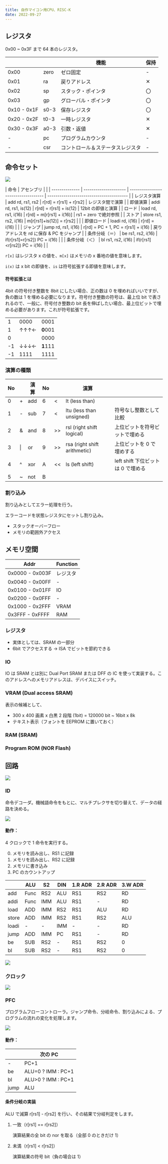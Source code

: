 ```yaml
---
title: 自作マイコン用CPU、RISC-K
date: 2022-09-27
---
```


## レジスタ

0x00 ~ 0x3F まで 64 本のレジスタ。

|             |      | 機能                             | 保持 |
| ----------- | ---- | -------------------------------- | ---- |
| 0x00        | zero | ゼロ固定                         | -    |
| 0x01        | ra   | 戻りアドレス                     | ✕    |
| 0x02        | sp   | スタック・ポインタ               | 〇   |
| 0x03        | gp   | グローバル・ポインタ             | 〇   |
| 0x10 - 0x1F | s0-3 | 保存レジスタ                     | 〇   |
| 0x20 - 0x2F | t0-3 | 一時レジスタ                     | ✕    |
| 0x30 - 0x3F | a0-3 | 引数・返値                       | ✕    |
| -           | pc   | プログラムカウンタ               | -    |
| -           | csr  | コントロール＆ステータスレジスタ | -    |

## 命令セット

![](img/isa.png)

| 命令           | アセンブリ            |                                     |
| -------------- | --------------------- | ----------------------------------- | ---------------------------------------- |
| レジスタ演算   | add rd, rs1, rs2      | r[rd] = r[rs1] + r[rs2]             | レジスタ間で演算                         |
| 即値演算       | addi rd, rs1, is(12)  | r[rd] = r[rs1] + is(12)             | 12bit の即値と演算                       |
| ロード         | load rd, rs1, i(16)   | r[rd] = m[r[rs1] + i(16)]           | rs1 = zero で絶対参照                    |
| ストア         | store rs1, rs2, i(16) | m[r[rs1]+is(12)] = r[rs2]           |                                          |
| 即値ロード     | loadi rd, i(16)       | r[rd] = i(16)                       |                                          |
| ジャンプ       | jump rd, rs1, i(16)   | r[rd] = PC + 1, PC = r[rs1] + i(16) | 戻りアドレスを rd に保存 & PC をジャンプ |
| 条件分岐（＝） | be rs1, rs2, i(16)    | if(r[rs1]=r[rs2]) PC = i(16)        |                                          |
| 条件分岐（＜） | bl rs1, rs2, i(16)    | if(r[rs1]<r[rs2]) PC = i(16)        |                                          |

`r[x]` はレジスタ x の値を、`m[x]` はメモリの x 番地の値を意味します。

`i(x)` は x bit の即値を、`is` は符号拡張する即値を意味します。

#### 符号拡張とは

4bit の符号付き整数を 8bit にしたい場合、正の数は 0 を埋めればいいですが、負の数は 1 を埋める必要になります。符号付き整数の符号は、最上位 bit で表されるので、一般に、符号付き整数の bit 長を伸ばしたい場合、最上位ビットで埋める必要があります。これが符号拡張です。

|     |      |          |
| --- | ---- | -------- |
| 1   | 0000 | 0001     |
| 1   | ↑↑↑← | **0**001 |
| 0   |      | 0000     |
| -1  | ↓↓↓← | **1**111 |
| -1  | 1111 | 1111     |

### 演算の種類

| No  |     | 演算 | No  |     | 演算                         |                                    |
| --- | --- | ---- | --- | --- | ---------------------------- | ---------------------------------- |
| 0   | +   | add  | 6   | <   | lt (less than)               |                                    |
| 1   | -   | sub  | 7   | <   | ltu (less than unsigned)     | 符号なし整数として比較             |
| 2   | &   | and  | 8   | >>  | rsl (right shift logical)    | 上位ビットを符号ビットで埋める     |
| 3   | \|  | or   | 9   | >>  | rsa (right shift arithmetic) | 上位ビットを 0 で埋めする          |
| 4   | ^   | xor  | A   | <<  | ls (left shift)              | left shift 下位ビットは 0 で埋める |
| 5   | ~   | not  | B   |     |                              |                                    |

### 割り込み

割り込みとしてエラー処理を行う。

エラーコードを状態レジスタにセットし割り込み。

- スタックオーバーフロー
- メモリの範囲外アクセス

## メモリ空間

| Addr            | Function |
| --------------- | -------- |
| 0x0000 - 0x003F | レジスタ |
| 0x0040 - 0x00FF | -        |
| 0x0100 - 0x01FF | IO       |
| 0x0200 - 0x0FFF | -        |
| 0x1000 - 0x2FFF | VRAM     |
| 0x3FFF - 0xFFFF | RAM      |

### レジスタ

- 実体としては、SRAM の一部分
- 6bit でアクセスする → ISA でビットを節約できる

### IO

IO は SRAM とは別に Dual Port SRAM または DFF の IC を使って実装する。このアドレスへのメモリアドレスは、デバイスにスイッチ。

### VRAM (Dual access SRAM)

表示の候補として、

- 300 x 400 画素 x 白黒 2 段階 (1bit) = 120000 bit ~ 16bit x 8k
- テキスト表示（フォントを EEPROM に置いておく）

### RAM (SRAM)

### Program ROM (NOR Flash)

## 回路

![](img/arch.dio.svg)

### ID

命令デコーダ。機械語命令をもとに、マルチプレクサを切り替えて、データの経路を決める。

![](img/decode.dio.svg)

#### 動作：

4 クロックで 1 命令を実行する。

0. メモリを読み出し、RS1 に記録
1. メモリを読み出し、RS2 に記録
2. メモリに書き込み
3. PC のカウントアップ

|       | ALU  | S2  | DIN | 1.R ADR | 2.R ADR | 3.W ADR |
| ----- | ---- | --- | --- | ------- | ------- | ------- |
| add   | Func | RS2 | ALU | RS1     | RS2     | RD      |
| addi  | Func | IMM | ALU | RS1     | -       | RD      |
| load  | ADD  | IMM | RS2 | RS1     | ALU     | RD      |
| store | ADD  | IMM | RS2 | RS1     | RS2     | ALU     |
| loadi | -    | -   | IMM | -       | -       | RD      |
| jump  | ADD  | IMM | PC  | RS1     | -       | RD      |
| be    | SUB  | RS2 | -   | RS1     | RS2     | 0       |
| bl    | SUB  | RS2 | -   | RS1     | RS2     | 0       |

![](img/decoder.dio.svg)

### クロック

![](img/timing.dio.svg)

### PFC

プログラムフローコントローラ。ジャンプ命令、分岐命令、割り込みによる、プログラムの流れの変化を処理します。

![](img/pfc.dio.svg)

#### 動作：

|      | 次の PC            |
| ---- | ------------------ |
| -    | PC+1               |
| be   | ALU=0 ? IMM : PC+1 |
| bl   | ALU>0 ? IMM : PC+1 |
| jump | ALU                |

#### 条件分岐の実装

ALU で減算 r[rs1] - r[rs2] を行い、その結果で分岐判定をします。

1. 一致（r[rs1] == r[rs2]）

   演算結果の全 bit の nor を取る（全部 0 のときだけ 1）

2. 未満（r[rs1] < r[rs2]）

   演算結果の符号 bit（負の場合は 1）
